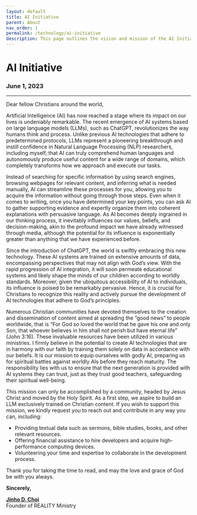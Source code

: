 ```yaml
---
layout: default
title: AI Initiative
parent: About
nav_order: 1
permalink: /technology/ai-initiative
description: This page outlines the vision and mission of the AI Initiative, emphasizing the importance of developing AI technologies aligned with Christian values and inviting support from the community.
---
```


# AI Initiative

<h3>June 1, 2023</h3>

---

Dear fellow Christians around the world,

Artificial Intelligence (AI) has now reached a stage where its impact on our lives is undeniably remarkable. The recent emergence of AI systems based on large language models (LLMs), such as ChatGPT, revolutionizes the way humans think and process. Unlike previous AI technologies that adhere to predetermined protocols, LLMs represent a pioneering breakthrough and instill confidence in Natural Language Processing (NLP) researchers, including myself, that AI can truly comprehend human languages and autonomously produce useful content for a wide range of domains, which completely transforms how we approach and execute our tasks.

Instead of searching for specific information by using search engines, browsing webpages for relevant content, and inferring what is needed manually, AI can streamline these processes for you, allowing you to acquire the information without going through those steps. Even when it comes to writing, once you have determined your key points, you can ask AI to gather supporting evidence and expertly organize them into coherent explanations with persuasive language. As AI becomes deeply ingrained in our thinking process, it inevitably influences our values, beliefs, and decision-making, akin to the profound impact we have already witnessed through media, although the potential for its influence is exponentially greater than anything that we have experienced before.

Since the introduction of ChatGPT, the world is swiftly embracing this new technology. These AI systems are trained on extensive amounts of data, encompassing perspectives that may not align with God’s view. With the rapid progression of AI integration, it will soon permeate educational systems and likely shape the minds of our children according to worldly standards. Moreover, given the ubiquitous accessibility of AI to individuals, its influence is poised to be remarkably pervasive. Hence, it is crucial for Christians to recognize this reality and actively pursue the development of AI technologies that adhere to God’s principles.

Numerous Christian communities have devoted themselves to the creation and dissemination of content aimed at spreading the ”good news” to people worldwide, that is “For God so loved the world that he gave his one and only Son, that whoever believes in him shall not perish but have eternal life” (John 3:16). These invaluable resources have been utilized in various ministries. I firmly believe in the potential to create AI technologies that are in harmony with our faith by training them solely on data in accordance with our beliefs. It is our mission to equip ourselves with godly AI, preparing us for spiritual battles against worldly AIs before they reach maturity. The responsibility lies with us to ensure that the next generation is provided with AI systems they can trust, just as they trust good teachers, safeguarding their spiritual well-being.

This mission can only be accomplished by a community, headed by Jesus Christ and moved by the Holy Spirit. As a first step, we aspire to build an LLM exclusively trained on Christian content. If you wish to support this mission, we kindly request you to reach out and contribute in any way you can, including:

* Providing textual data such as sermons, bible studies, books, and other relevant resources.
* Offering financial assistance to hire developers and acquire high-performance computing devices.
* Volunteering your time and expertise to collaborate in the development process.

Thank you for taking the time to read, and may the love and grace of God be with you always.

**Sincerely,**

**[Jinho D. Choi](https://www.emorynlp.org/faculty/jinho-choi)**  
Founder of REALITY Ministry